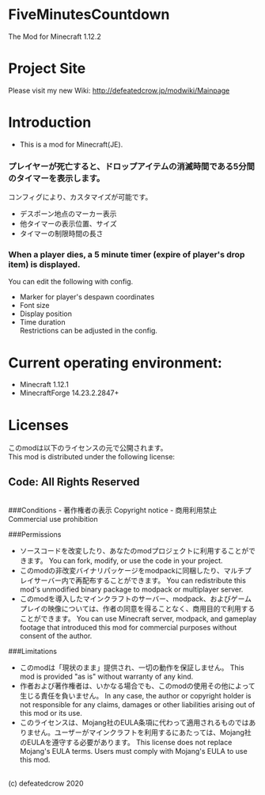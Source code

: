 # FiveMinutesCountdown
The Mod for Minecraft 1.12.2 

# Project Site
Please visit my new Wiki: http://defeatedcrow.jp/modwiki/Mainpage

# Introduction
- This is a mod for Minecraft(JE).<br>

### プレイヤーが死亡すると、ドロップアイテムの消滅時間である5分間のタイマーを表示します。<br>
コンフィグにより、カスタマイズが可能です。<br>
- デスポーン地点のマーカー表示
- 他タイマーの表示位置、サイズ
- タイマーの制限時間の長さ<br>

### When a player dies, a 5 minute timer (expire of player's drop item) is displayed.<br>
You can edit the following with config.<br>
- Marker for player's despawn coordinates
- Font size
- Display position
- Time duration<br>
Restrictions can be adjusted in the config.<br>

# Current operating environment:
- Minecraft 1.12.1
- MinecraftForge 14.23.2.2847+

# Licenses
このmodは以下のライセンスの元で公開されます。 <br>
This mod is distributed under the following license:
## Code: All Rights Reserved
<br>
###Conditions
- 著作権者の表示 Copyright notice
- 商用利用禁止 Commercial use prohibition

###Permissions
- ソースコードを改変したり、あなたのmodプロジェクトに利用することができます。
  You can fork, modify, or use the code in your project.
- このmodの非改変バイナリパッケージをmodpackに同梱したり、マルチプレイサーバー内で再配布することができます。
  You can redistribute this mod's unmodified binary package to modpack or multiplayer server.
- このmodを導入したマインクラフトのサーバー、modpack、およびゲームプレイの映像については、作者の同意を得ることなく、商用目的で利用することができます。
  You can use Minecraft server, modpack, and gameplay footage that introduced this mod for commercial purposes without consent of the author.

###Limitations
- このmodは「現状のまま」提供され、一切の動作を保証しません。
  This mod is provided "as is" without warranty of any kind.
- 作者および著作権者は、いかなる場合でも、このmodの使用その他によって生じる責任を負いません。
  In any case, the author or copyright holder is not responsible for any claims, damages or other liabilities arising out of this mod or its use.
- このライセンスは、Mojang社のEULA条項に代わって適用されるものではありません。ユーザーがマインクラフトを利用するにあたっては、Mojang社のEULAを遵守する必要があります。
  This license does not replace Mojang's EULA terms. Users must comply with Mojang's EULA to use this mod.
<br>
(c) defeatedcrow 2020
